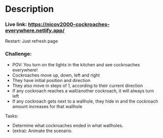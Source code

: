 # Description

### Live link: https://nicov2000-cockroaches-everywhere.netlify.app/
Restart: Just refresh page

### Challenge:

- POV: You turn on the lights in the kitchen and see cockroaches everywhere!
- Cockroaches move up, down, left and right
- They have initial position and direction
- They also move in steps of 1, according to their current direction
- If any cockroach reaches a wall/another cockroach, it will always turn left
- If any cockroach gets next to a wallhole, they hide in and the cockroach amount increases for that wallhole

Tasks:
- Determine what cockroaches ended in what wallholes.
- (extra): Animate the scenario.
